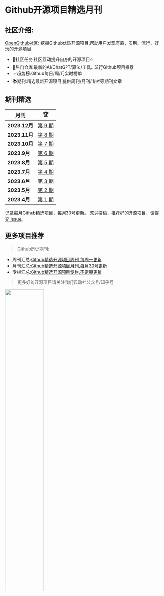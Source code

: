 # Github开源项目精选月刊


## 社区介绍:

[OpenGithub社区](http://open.itc.cn/): 挖掘Github优质开源项目,帮助用户发现有趣、实用、流行、好玩的开源项目.

- 🤝社区任务:社区互动提升自身的开源项目⭐
- 🌋热门仓库:最新的AI/ChatGPT/算法/工具...流行Github项目推荐
- 📈趋势榜:Github每日/周/月实时榜单
- 📚期刊:精选最新开源项目,提供周刊/月刊/专栏等期刊文章

## 期刊精选

| 月刊           | 🏆                       |
|--------------|--------------------------| 
| **2023.12月** | [第 9 期](docs/2023.12md)  |
| **2023.11月** | [第 8 期](docs/2023.11.md) |
| **2023.10月** | [第 7 期](docs/2023.10.md) |
| **2023.9月**  | [第 6 期](docs/2023.9.md)  |
| **2023.8月**  | [第 5 期](docs/2023.8.md)  |
| **2023.7月**  | [第 4 期](docs/2023.7.md)  |
| **2023.6月**  | [第 3 期](docs/2023.6.md)  |
| **2023.5月**  | [第 2 期](docs/2023.5.md)  |
| **2023.4月**  | [第 1 期](docs/2023.4.md)  |

记录每月Github精选项目，每月30号更新。
欢迎投稿，推荐好的开源项目，请[提交 issue](https://github.com/OpenGithubs/monthly/issues)。

## 更多项目推荐

> Github历史期刊:

- 周刊汇总:[Github精选开源项目周刊,每周一更新](https://github.com/OpenGithubs/weekly)
- 月刊汇总:[Github精选开源项目月刊,每月30号更新](https://github.com/OpenGithubs/monthly)
- 专栏汇总:[Github精选开源项目专栏,不定期更新](https://github.com/OpenGithubs/selectedColumn)


> 更多好的开源项目请关注我们狐动社公众号/知乎号

<image src="http://photocdn.tv.sohu.com/img/q_mini/20230525/pic_org_ed11340c-cba7-4072-942a-69a9ec0bc251.png" style="width:50%">

